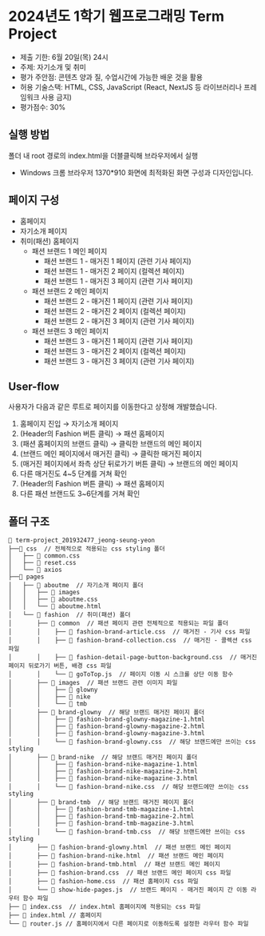 # 2024년도 1학기 웹프로그래밍 **Term Project**

- 제출 기한: 6월 20일(목) 24시
- 주제: 자기소개 및 취미
- 평가 주안점: 콘텐츠 양과 질, 수업시간에 가능한 배운 것을 활용
- 허용 기술스택: HTML, CSS, JavaScript (React, NextJS 등 라이브러리나 프레임워크 사용 금지)
- 평가점수: 30%

## 실행 방법

폴더 내 root 경로의 index.html을 더블클릭해 브라우저에서 실행

- Windows 크롬 브라우저 1370\*910 화면에 최적화된 화면 구성과 디자인입니다.

## 페이지 구성

- 홈페이지
- 자기소개 페이지
- 취미(패션) 홈페이지
  - 패션 브랜드 1 메인 페이지
    - 패션 브랜드 1 - 매거진 1 페이지 (관련 기사 페이지)
    - 패션 브랜드 1 - 매거진 2 페이지 (컬렉션 페이지)
    - 패션 브랜드 1 - 매거진 3 페이지 (관련 기사 페이지)
  - 패션 브랜드 2 메인 페이지
    - 패션 브랜드 2 - 매거진 1 페이지 (관련 기사 페이지)
    - 패션 브랜드 2 - 매거진 2 페이지 (컬렉션 페이지)
    - 패션 브랜드 2 - 매거진 3 페이지 (관련 기사 페이지)
  - 패션 브랜드 3 메인 페이지
    - 패션 브랜드 3 - 매거진 1 페이지 (관련 기사 페이지)
    - 패션 브랜드 3 - 매거진 2 페이지 (컬렉션 페이지)
    - 패션 브랜드 3 - 매거진 3 페이지 (관련 기사 페이지)

## User-flow

사용자가 다음과 같은 루트로 페이지를 이동한다고 상정해 개발했습니다.

1. 홈페이지 진입 → 자기소개 페이지
2. (Header의 Fashion 버튼 클릭) → 패션 홈페이지
3. (패션 홈페이지의 브랜드 클릭) → 클릭한 브랜드의 메인 페이지
4. (브랜드 메인 페이지에서 매거진 클릭) → 클릭한 매거진 페이지
5. (매거진 페이지에서 좌측 상단 뒤로가기 버튼 클릭) → 브랜드의 메인 페이지
6. 다른 매거진도 4~5 단계를 거쳐 확인
7. (Header의 Fashion 버튼 클릭) → 패션 홈페이지
8. 다른 패션 브랜드도 3~6단계를 거쳐 확인

## 폴더 구조

```
📂 term-project_201932477_jeong-seung-yeon
├──📂 css  // 전체적으로 적용되는 css styling 폴더
│   ├── 📄 common.css
│   ├── 📄 reset.css
│   └── 📄 axios
├──📂 pages
│   ├── 📂 aboutme  // 자기소개 페이지 폴더
│   │   ├── 📂 images
│   │   ├── 📄 aboutme.css
│   │   └── 📄 aboutme.html
│   └── 📂 fashion  // 취미(패션) 폴더
│       ├── 📂 common  // 패션 페이지 관련 전체적으로 적용되는 파일 폴더
│       │    ├── 📄 fashion-brand-article.css  // 매거진 - 기사 css 파일
│       │    ├── 📄 fashion-brand-collection.css  // 매거진 - 콜렉션 css 파일
│       │    ├── 📄 fashion-detail-page-button-background.css  // 매거진 페이지 뒤로가기 버튼, 배경 css 파일
│       │    └── 📄 goToTop.js  // 페이지 이동 시 스크롤 상단 이동 함수
│       ├── 📂 images  // 패션 브랜드 관련 이미지 파일
│       │    ├── 📂 glowny
│       │    ├── 📂 nike
│       │    └── 📂 tmb
│       ├── 📂 brand-glowny  // 해당 브랜드 매거진 페이지 폴더
│       │    ├── 📄 fashion-brand-glowny-magazine-1.html
│       │    ├── 📄 fashion-brand-glowny-magazine-2.html
│       │    ├── 📄 fashion-brand-glowny-magazine-3.html
│       │    └── 📄 fashion-brand-glowny.css  // 해당 브랜드에만 쓰이는 css styling
│       ├── 📂 brand-nike  // 해당 브랜드 매거진 페이지 폴더
│       │    ├── 📄 fashion-brand-nike-magazine-1.html
│       │    ├── 📄 fashion-brand-nike-magazine-2.html
│       │    ├── 📄 fashion-brand-nike-magazine-3.html
│       │    └── 📄 fashion-brand-nike.css  // 해당 브랜드에만 쓰이는 css styling
│       ├── 📂 brand-tmb  // 해당 브랜드 매거진 페이지 폴더
│       │    ├── 📄 fashion-brand-tmb-magazine-1.html
│       │    ├── 📄 fashion-brand-tmb-magazine-2.html
│       │    ├── 📄 fashion-brand-tmb-magazine-3.html
│       │    └── 📄 fashion-brand-tmb.css  // 해당 브랜드에만 쓰이는 css styling
│       ├── 📄 fashion-brand-glowny.html  // 패션 브랜드 메인 페이지
│       ├── 📄 fashion-brand-nike.html  // 패션 브랜드 메인 페이지
│       ├── 📄 fashion-brand-tmb.html  // 패션 브랜드 메인 페이지
│       ├── 📄 fashion-brand.css  // 패션 브랜드 메인 페이지 css 파일
│       ├── 📄 fashion-home.css  // 패션 홈페이지 css 파일
│       └── 📄 show-hide-pages.js  // 브랜드 페이지 - 매거진 페이지 간 이동 라우터 함수 파일
├── 📄 index.css  // index.html 홈페이지에 적용되는 css 파일
├── 📄 index.html // 홈페이지
└── 📄 router.js // 홈페이지에서 다른 페이지로 이동하도록 설정한 라우터 함수 파일
```
